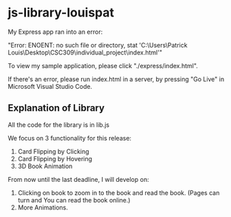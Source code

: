 # js-library-louispat

My Express app ran into an error:

"Error: ENOENT: no such file or directory, stat 'C:\Users\Patrick Louis\Desktop\CSC309\individual_project\index.html'"

To view my sample application, please click "./express/index.html".

If there's an error, please run index.html in a server, by pressing "Go Live" in Microsoft Visual Studio Code.

## Explanation of Library

All the code for the library is in lib.js

We focus on 3 functionality for this release:

1. Card Flipping by Clicking
2. Card Flipping by Hovering
3. 3D Book Animation

From now until the last deadline, I will develop on:

1. Clicking on book to zoom in to the book and read the book. (Pages can turn and You can read the book online.)
2. More Animations.
